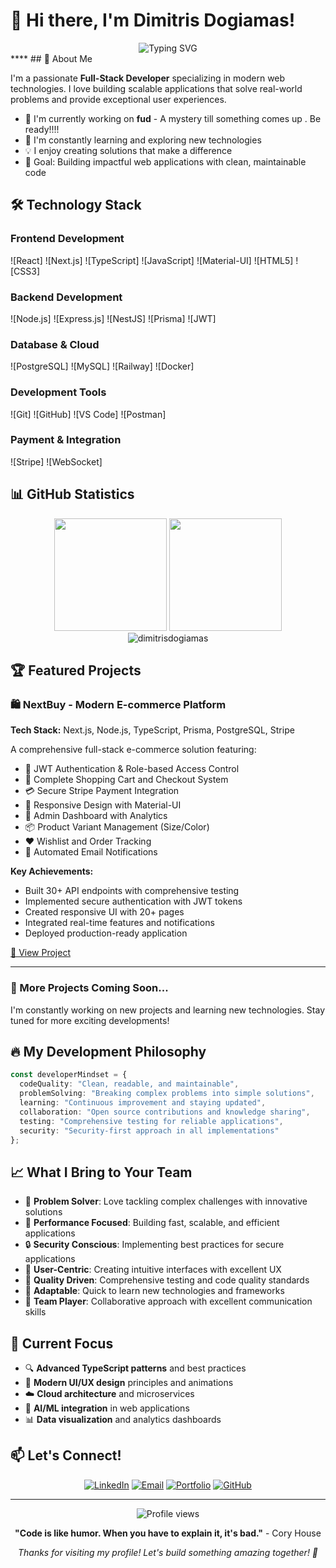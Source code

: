 # 👋 Hi there, I'm Dimitris Dogiamas!

<div align="center">
  <img src="https://readme-typing-svg.herokuapp.com?font=Fira+Code&size=32&duration=2800&pause=2000&color=A9FEF7&center=true&vCenter=true&width=940&lines=Full-Stack+Developer;TypeScript+%26+JavaScript+Expert;E-commerce+Solutions+Builder;Always+Learning+New+Technologies" alt="Typing SVG" />
</div>
****
## 🚀 About Me

I'm a passionate **Full-Stack Developer** specializing in modern web technologies. I love building scalable applications that solve real-world problems and provide exceptional user experiences.

- 🔭 I'm currently working on **fud** - A mystery till something comes up . Be ready!!!!
- 🌱 I'm constantly learning and exploring new technologies
- 💡 I enjoy creating solutions that make a difference
- 🎯 Goal: Building impactful web applications with clean, maintainable code

## 🛠️ Technology Stack

### **Frontend Development**
![React]
![Next.js]
![TypeScript]
![JavaScript]
![Material-UI]
![HTML5]
![CSS3]

### **Backend Development**
![Node.js]
![Express.js]
![NestJS]
![Prisma]
![JWT]

### **Database & Cloud**
![PostgreSQL]
![MySQL]
![Railway]
![Docker]

### **Development Tools**
![Git]
![GitHub]
![VS Code]
![Postman]

### **Payment & Integration**
![Stripe]
![WebSocket]

## 📊 GitHub Statistics

<div align="center">
  <img height="180em" src="https://github-readme-stats.vercel.app/api?username=dimitrisdogiamas&show_icons=true&theme=tokyonight&include_all_commits=true&count_private=true"/>
  <img height="180em" src="https://github-readme-stats.vercel.app/api/top-langs/?username=dimitrisdogiamas&layout=compact&langs_count=8&theme=tokyonight"/>
</div>

<div align="center">
  <img src="https://github-readme-streak-stats.herokuapp.com/?user=dimitrisdogiamas&theme=tokyonight" alt="dimitrisdogiamas" />
</div>

## 🏆 Featured Projects

### 🛍️ NextBuy - Modern E-commerce Platform
**Tech Stack:** Next.js, Node.js, TypeScript, Prisma, PostgreSQL, Stripe

A comprehensive full-stack e-commerce solution featuring:
- 🔐 JWT Authentication & Role-based Access Control
- 🛒 Complete Shopping Cart and Checkout System
- 💳 Secure Stripe Payment Integration
- 📱 Responsive Design with Material-UI
- 👑 Admin Dashboard with Analytics
- 📦 Product Variant Management (Size/Color)
- ❤️ Wishlist and Order Tracking
- 📧 Automated Email Notifications

**Key Achievements:**
- Built 30+ API endpoints with comprehensive testing
- Implemented secure authentication with JWT tokens
- Created responsive UI with 20+ pages
- Integrated real-time features and notifications
- Deployed production-ready application

[🔗 View Project](https://github.com/dimitrisdogiamas/nextbuy)

---

### 💼 More Projects Coming Soon...
I'm constantly working on new projects and learning new technologies. Stay tuned for more exciting developments!

## 🔥 My Development Philosophy

```typescript
const developerMindset = {
  codeQuality: "Clean, readable, and maintainable",
  problemSolving: "Breaking complex problems into simple solutions",
  learning: "Continuous improvement and staying updated",
  collaboration: "Open source contributions and knowledge sharing",
  testing: "Comprehensive testing for reliable applications",
  security: "Security-first approach in all implementations"
};
```

## 📈 What I Bring to Your Team

- 🎯 **Problem Solver**: Love tackling complex challenges with innovative solutions
- 🚀 **Performance Focused**: Building fast, scalable, and efficient applications
- 🔒 **Security Conscious**: Implementing best practices for secure applications
- 📱 **User-Centric**: Creating intuitive interfaces with excellent UX
- 🧪 **Quality Driven**: Comprehensive testing and code quality standards
- 🔄 **Adaptable**: Quick to learn new technologies and frameworks
- 🤝 **Team Player**: Collaborative approach with excellent communication skills

## 🌟 Current Focus

- 🔍 **Advanced TypeScript patterns** and best practices
- 🎨 **Modern UI/UX design** principles and animations
- ☁️ **Cloud architecture** and microservices
- 🤖 **AI/ML integration** in web applications
- 📊 **Data visualization** and analytics dashboards

## 📫 Let's Connect!

<div align="center">

[![LinkedIn](https://img.shields.io/badge/LinkedIn-0077B5?style=for-the-badge&logo=linkedin&logoColor=white)](https://www.linkedin.com/in/dimitrios-dogiamas-0665ba23a/)
[![Email](https://img.shields.io/badge/Email-D14836?style=for-the-badge&logo=gmail&logoColor=white)](mailto:dimdog03@gmail.com)
[![Portfolio](https://img.shields.io/badge/Portfolio-255E63?style=for-the-badge&logo=About.me&logoColor=white)](https://portfolio-seven-liart-70.vercel.app/)
[![GitHub](https://img.shields.io/badge/GitHub-100000?style=for-the-badge&logo=github&logoColor=white)](https://github.com/dimitrisdogiamas)

</div>

---

<div align="center">
  <img src="https://komarev.com/ghpvc/?username=dimitrisdogiamas&color=blueviolet&style=for-the-badge&label=Profile+Views" alt="Profile views" />
</div>

<div align="center">
  
  **"Code is like humor. When you have to explain it, it's bad."** - Cory House
  
  *Thanks for visiting my profile! Let's build something amazing together! 🚀*
  
</div> 
